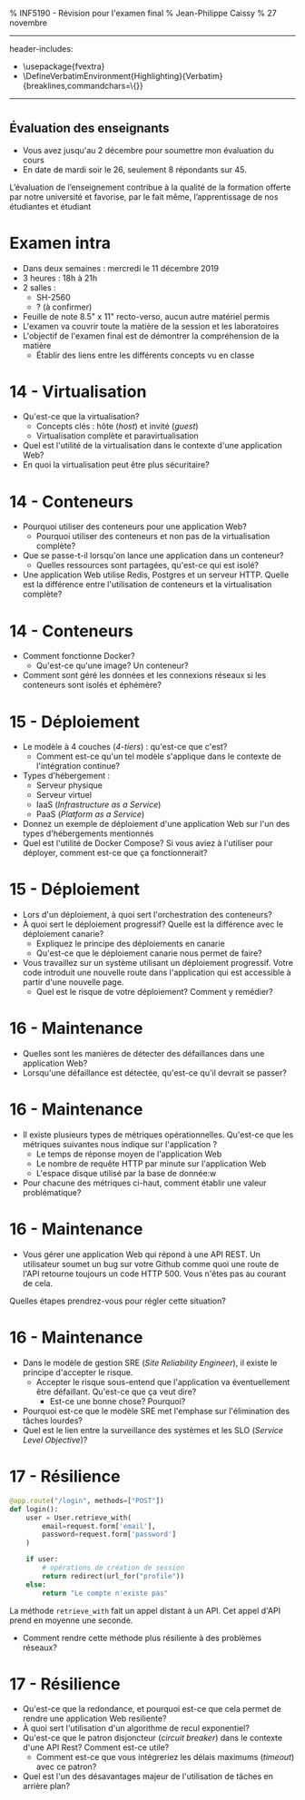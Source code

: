 % INF5190 - Révision pour l'examen final
% Jean-Philippe Caissy
% 27 novembre

---
header-includes:
 - \usepackage{fvextra}
 - \DefineVerbatimEnvironment{Highlighting}{Verbatim}{breaklines,commandchars=\\\{\}}
---

#
## Évaluation des enseignants

* Vous avez jusqu'au 2 décembre pour soumettre mon évaluation du cours
* En date de mardi soir le 26, seulement 8 répondants sur 45.

L’évaluation de l’enseignement contribue à la qualité de la formation offerte par notre université et favorise, par le fait même, l’apprentissage de nos étudiantes et étudiant

# Examen intra

* Dans deux semaines : mercredi le 11 décembre 2019
* 3 heures : 18h à 21h
* 2 salles :
    * SH-2560
    * ? (à confirmer)
* Feuille de note 8.5" x 11" recto-verso, aucun autre matériel permis
* L'examen va couvrir toute la matière de la session et les laboratoires
* L'objectif de l'examen final est de démontrer la compréhension de la matière
    * Établir des liens entre les différents concepts vu en classe

# 14 - Virtualisation

* Qu'est-ce que la virtualisation?
    * Concepts clés : hôte (*host*) et invité (*guest*)
    * Virtualisation complète et paravirtualisation
* Quel est l'utilité de la virtualisation dans le contexte d'une application Web?
* En quoi la virtualisation peut être plus sécuritaire?

# 14 - Conteneurs

* Pourquoi utiliser des conteneurs pour une application Web?
    * Pourquoi utiliser des conteneurs et non pas de la virtualisation complète?
* Que se passe-t-il lorsqu'on lance une application dans un conteneur?
    * Quelles ressources sont partagées, qu'est-ce qui est isolé?
* Une application Web utilise Redis, Postgres et un serveur HTTP. Quelle est la différence entre l'utilisation de
conteneurs et la virtualisation complète?

# 14 - Conteneurs

* Comment fonctionne Docker?
    * Qu'est-ce qu'une image? Un conteneur?
* Comment sont géré les données et les connexions réseaux si les conteneurs sont isolés et éphémère?

# 15 - Déploiement

* Le modèle à 4 couches (*4-tiers*) : qu'est-ce que c'est?
    * Comment est-ce qu'un tel modèle s'applique dans le contexte de l'intégration continue?
* Types d'hébergement :
    * Serveur physique
    * Serveur virtuel
    * IaaS (*Infrastructure as a Service*)
    * PaaS (*Platform as a Service*)
* Donnez un exemple de déploiement d'une application Web sur l'un des types d'hébergements mentionnés
* Quel est l'utilité de Docker Compose? Si vous aviez à l'utiliser pour déployer, comment est-ce que ça fonctionnerait?

# 15 - Déploiement

* Lors d'un déploiement, à quoi sert l'orchestration des conteneurs?
* À quoi sert le déploiement progressif? Quelle est la différence avec le déploiement canarie?
    * Expliquez le principe des déploiements en canarie
    * Qu'est-ce que le déploiement canarie nous permet de faire?
* Vous travaillez sur un système utilisant un déploiement progressif. Votre code introduit une nouvelle route
dans l'application qui est accessible à partir d'une nouvelle page.
    * Quel est le risque de votre déploiement? Comment y remédier?

# 16 - Maintenance

* Quelles sont les manières de détecter des défaillances dans une application Web?
* Lorsqu'une défaillance est détectée, qu'est-ce qu'il devrait se passer?

# 16 - Maintenance

* Il existe plusieurs types de métriques opérationnelles. Qu'est-ce que les métriques suivantes nous indique sur l'application ?
    * Le temps de réponse moyen de l'application Web
    * Le nombre de requête HTTP par minute sur l'application Web
    * L'espace disque utilisé par la base de donnée:w
* Pour chacune des métriques ci-haut, comment établir une valeur problématique?

# 16 - Maintenance

* Vous gérer une application Web qui répond à une API REST. Un utilisateur soumet un bug sur votre Github comme quoi
une route de l'API retourne toujours un code HTTP 500. Vous n'êtes pas au courant de cela.

Quelles étapes prendrez-vous pour régler cette situation?

# 16 - Maintenance

* Dans le modèle de gestion SRE (*Site Reliability Engineer*), il existe le principe d'accepter le risque.
    * Accepter le risque sous-entend que l'application va éventuellement être défaillant. Qu'est-ce que ça veut dire?
        * Est-ce une bonne chose? Pourquoi?
* Pourquoi est-ce que le modèle SRE met l'emphase sur l'élimination des tâches lourdes?
* Quel est le lien entre la surveillance des systèmes et les SLO (*Service Level Objective*)?

# 17 - Résilience

```python
@app.route("/login", methods=["POST"])
def login():
    user = User.retrieve_with(
        email=request.form['email'],
        password=request.form['password']
    )

    if user:
        # opérations de création de session
        return redirect(url_for("profile"))
    else:
        return "Le compte n'existe pas"
```

La méthode `retrieve_with` fait un appel distant à un API. Cet appel d'API prend en moyenne une seconde.

* Comment rendre cette méthode plus résiliente à des problèmes réseaux?

# 17 - Résilience

* Qu'est-ce que la redondance, et pourquoi est-ce que cela permet de rendre une application Web resiliente?
* À quoi sert l'utilisation d'un algorithme de recul exponentiel?
* Qu'est-ce que le patron disjoncteur (*circuit breaker*) dans le contexte d'une API Rest? Comment est-ce utile?
    * Comment est-ce que vous intégreriez les délais maximums (*timeout*) avec ce patron?
* Quel est l'un des désavantages majeur de l'utilisation de tâches en arrière plan?
